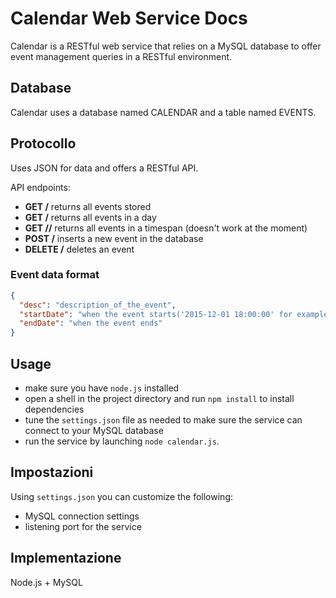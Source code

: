 # Calendar Web Service Docs

Calendar is a RESTful web service that relies on a MySQL database to offer event management queries in a RESTful environment.

## Database

Calendar uses a database named CALENDAR and a table named EVENTS.

## Protocollo

Uses JSON for data and offers a RESTful API.

API endpoints:

- __GET /__ returns all events stored
- __GET /<day>__ returns all events in a day
- __GET /<day1>/<day2>__ returns all events in a timespan (doesn't work at the moment)
- __POST /__ inserts a new event in the database
- __DELETE /<id>__ deletes an event

### Event data format

```json
{
  "desc": "description_of_the_event",
  "startDate": "when the event starts('2015-12-01 18:00:00' for example)",
  "endDate": "when the event ends"
}
```

## Usage

- make sure you have `node.js` installed
- open a shell in the project directory and run `npm install` to install dependencies
- tune the `settings.json` file as needed to make sure the service can connect to your MySQL database
- run the service by launching `node calendar.js`.

## Impostazioni

Using `settings.json` you can customize the following:

- MySQL connection settings
- listening port for the service

## Implementazione

Node.js + MySQL
